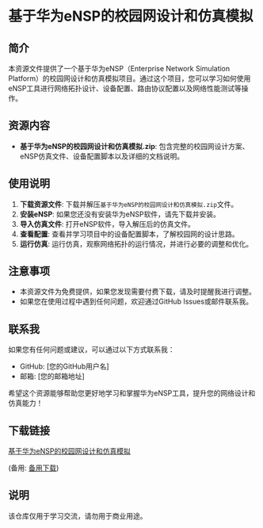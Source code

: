 # 基于华为eNSP的校园网设计和仿真模拟

## 简介

本资源文件提供了一个基于华为eNSP（Enterprise Network Simulation Platform）的校园网设计和仿真模拟项目。通过这个项目，您可以学习如何使用eNSP工具进行网络拓扑设计、设备配置、路由协议配置以及网络性能测试等操作。

## 资源内容

- **基于华为eNSP的校园网设计和仿真模拟.zip**: 包含完整的校园网设计方案、eNSP仿真文件、设备配置脚本以及详细的文档说明。

## 使用说明

1. **下载资源文件**: 下载并解压`基于华为eNSP的校园网设计和仿真模拟.zip`文件。
2. **安装eNSP**: 如果您还没有安装华为eNSP软件，请先下载并安装。
3. **导入仿真文件**: 打开eNSP软件，导入解压后的仿真文件。
4. **查看配置**: 查看并学习项目中的设备配置脚本，了解校园网的设计思路。
5. **运行仿真**: 运行仿真，观察网络拓扑的运行情况，并进行必要的调整和优化。

## 注意事项

- 本资源文件为免费提供，如果您发现需要付费下载，请及时提醒我进行调整。
- 如果您在使用过程中遇到任何问题，欢迎通过GitHub Issues或邮件联系我。

## 联系我

如果您有任何问题或建议，可以通过以下方式联系我：

- GitHub: [您的GitHub用户名]
- 邮箱: [您的邮箱地址]

希望这个资源能够帮助您更好地学习和掌握华为eNSP工具，提升您的网络设计和仿真能力！

## 下载链接
[基于华为eNSP的校园网设计和仿真模拟](https://pan.quark.cn/s/815b54ede54c) 

(备用: [备用下载](https://pan.baidu.com/s/1spvI7mb5bWnuzpDvebLZ6w?pwd=1234))

## 说明

该仓库仅用于学习交流，请勿用于商业用途。
